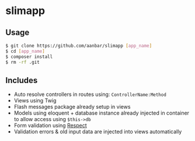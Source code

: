 # slimapp

## Usage
```bash
$ git clone https://github.com/aanbar/slimapp [app_name]
$ cd [app_name]
$ composer install
$ rm -rf .git
```

## Includes
- Auto resolve controllers in routes using: ``ControllerName:Method``
- Views using Twig
- Flash messages package already setup in views
- Models using eloquent + database instance already injected in container to allow access using ``$this->db``
- Form validation using [Respect](https://github.com/respect/validation)
- Validation errors & old input data are injected into views automatically

